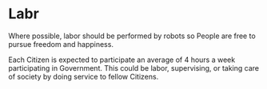 # Labr

Where possible, labor should be performed by robots so People are free to pursue freedom and happiness.

Each Citizen is expected to participate an average of 4 hours a week participating in Government. This could be labor, supervising, or taking care of society by doing service to fellow Citizens.
